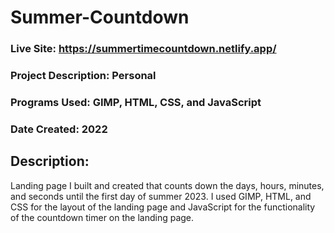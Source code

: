 # Summer-Countdown
### Live Site: https://summertimecountdown.netlify.app/

### Project Description: Personal
### Programs Used: GIMP, HTML, CSS, and JavaScript
### Date Created: 2022

## Description:
Landing page I built and created that counts down the days, hours, minutes, and seconds until the first day of summer 2023. I used GIMP, HTML, and CSS for the layout of the landing page and JavaScript for the functionality of the countdown timer on the landing page.
